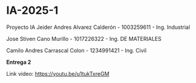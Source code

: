 # IA-2025-1

Proyecto IA Jeider Andres Alvarez Calderón - 1003259611 - Ing. Industrial

Jose Stiven Cano Murillo - 1017226322 - Ing. DE MATERIALES

Camilo Andres Carrascal Colon - 1234991421 - Ing. Civil

**Entrega 2**

Link video: https://youtu.be/u1tukTxreGM
